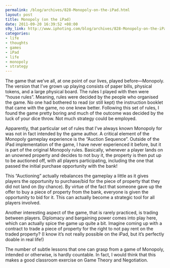 ```yaml
--- 
permalink: /blog/archives/828-Monopoly-on-the-iPad.html
layout: post
title: Monopoly (on the iPad)
date: 2011-09-20 16:39:52 +08:00
s9y_link: http://www.iphoting.com/blog/archives/828-Monopoly-on-the-iPad.html
categories: 
- life
- thoughts
- games
- iPad
- life
- monopoly
- strategy
---
```

<p>The game that we&#8217;ve all, at one point of our lives, played before—Monopoly. The version that I&#8217;ve grown up playing consists of paper bills, physical tokens, and a large physical board. The rules I played with then were &#8220;house rules&#8221;. Meaning, rules were decided by the people who organised the game. No one had bothered to read (or still kept) the instruction booklet that came with the game, no one knew better. Following this set of rules, I found the game pretty boring and much of the outcome was decided by the luck of your dice throw. Not much strategy could be employed.</p>

<p>Apparently, that particular set of rules that I&#8217;ve always known Monopoly for was not in fact intended by the game author. A critical element of the Monopoly gameplay experience is the &#8220;Auction Sequence&#8221;. Outside of the iPad implementation of the game, I have never experienced it before, but it is part of the original Monopoly rules. Basically, whenever a player lands on an unowned property and decides to not buy it, the property is then put up to be auctioned off, with all players participating, including the one that passed the initial purchase opportunity with the bank!</p>

<p>This &#8220;Auctioning&#8221; actually rebalances the gameplay a little as it gives players the opportunity to purchase/bid for the piece of property that they did not land on (by chance). By virtue of the fact that someone gave up the offer to buy a piece of property from the bank, everyone is given the opportunity to bid for it. This can actually become a strategic tool for all players involved.</p>

<p>Another interesting aspect of the game, that is rarely practiced, is trading between players. Diplomacy and bargaining power comes into play here, which can actually spice the game up quite a bit. Imagine coming up with a contract to trade a piece of property for the right to not pay rent on the traded property? (I know it&#8217;s not really possible on the iPad, but it&#8217;s perfectly doable in real life!)</p>

<p>The number of subtle lessons that one can grasp from a game of Monopoly, intended or otherwise, is hardly countable. In fact, I would think that this makes a good classroom exercise on Game Theory and Negotiation.</p>
